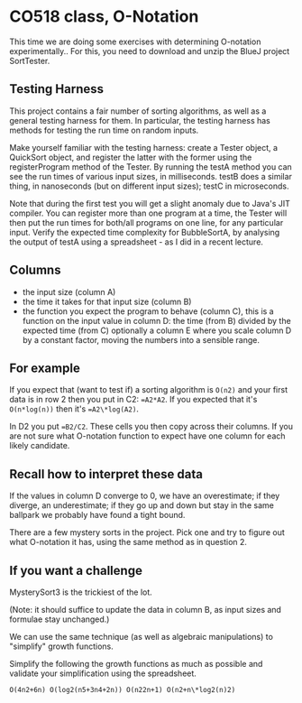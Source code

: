 # CO518 class, O-Notation

This time we are doing some exercises with determining O-notation
experimentally.. For this, you need to download and unzip the BlueJ
project SortTester.

## Testing Harness

This project contains a fair number of sorting algorithms, as well as
a general testing harness for them. In particular, the testing harness
has methods for testing the run time on random inputs.

Make yourself familiar with the testing harness: create a Tester object,
a QuickSort object, and register the latter with the former using the
registerProgram method of the Tester. By running the testA method you
can see the run times of various input sizes, in milliseconds. testB
does a similar thing, in nanoseconds (but on different input sizes);
testC in microseconds.

Note that during the first test you will get a slight anomaly due to
Java's JIT compiler. You can register more than one program at a time,
the Tester will then put the run times for both/all programs on one
line, for any particular input. Verify the expected time complexity
for BubbleSortA, by analysing the output of testA using a spreadsheet -
as I did in a recent lecture.

## Columns

- the input size (column A) 
- the time it takes for that input size (column B) 
- the function you expect the program to behave (column C),
this is a function on the input value in column D: the time (from B)
divided by the expected time (from C) optionally a column E where you
scale column D by a constant factor, moving the numbers into a sensible
range.

## For example

If you expect that (want to test if) a sorting algorithm is
`O(n2)` and your first data is in row 2 then you put in C2: `=A2*A2`. 
If you expected that it's `O(n*log(n))` then it's `=A2\*log(A2)`. 

In D2 you put `=B2/C2`. These cells you then copy across their columns. 
If you are not sure what O-notation function to expect have one column 
for each likely candidate.

## Recall how to interpret these data

If the values in column D converge to 0, we have an overestimate; if
they diverge, an underestimate; if they go up and down but stay in the
same ballpark we probably have found a tight bound.

There are a few mystery sorts in the project. Pick one and try to figure
out what O-notation it has, using the same method as in question 2.

## If you want a challenge

MysterySort3 is the trickiest of the lot.

(Note: it should suffice to update the data in column B, as input sizes
and formulae stay unchanged.)

We can use the same technique (as well as algebraic manipulations) to
"simplify" growth functions.

Simplify the following the growth functions as much as possible and
validate your simplification using the spreadsheet.

`O(4n2+6n) O(log2(n5+3n4+2n)) O(n22n+1) O(n2+n\*log2(n)2)`
